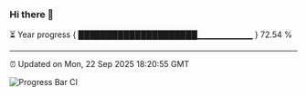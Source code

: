 ### Hi there 👋

⏳ Year progress { █████████████████████▁▁▁▁▁▁▁▁▁ } 72.54 %

---

⏰ Updated on Mon, 22 Sep 2025 18:20:55 GMT

![Progress Bar CI](https://github.com/liununu/liununu/workflows/Progress%20Bar%20CI/badge.svg)
